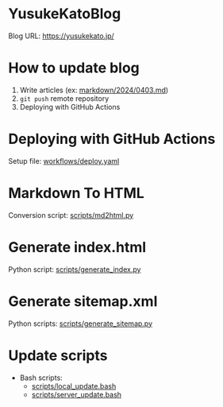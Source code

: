 # YusukeKatoBlog
Blog URL: https://yusukekato.jp/

# How to update blog
1. Write articles (ex: [markdown/2024/0403.md](https://github.com/YusukeKato/YusukeKatoBlog/blob/main/markdown/2024/0403.md))
2. `git push` remote repository
3. Deploying with GitHub Actions

# Deploying with GitHub Actions
Setup file: [workflows/deploy.yaml](https://github.com/YusukeKato/YusukeKatoBlog/blob/main/.github/workflows/deploy.yaml)

# Markdown To HTML
Conversion script: [scripts/md2html.py](https://github.com/YusukeKato/YusukeKatoBlog/blob/main/scripts/md2html.py)

# Generate index.html
Python script: [scripts/generate_index.py](https://github.com/YusukeKato/YusukeKatoBlog/blob/main/scripts/generate_index.py)

# Generate sitemap.xml
Python scripts: [scripts/generate_sitemap.py](https://github.com/YusukeKato/YusukeKatoBlog/blob/main/scripts/generate_sitemap.py)

# Update scripts
- Bash scripts:
  - [scripts/local_update.bash](https://github.com/YusukeKato/YusukeKatoBlog/blob/main/scripts/local_update.bash)
  - [scripts/server_update.bash](https://github.com/YusukeKato/YusukeKatoBlog/blob/main/scripts/server_update.bash)
